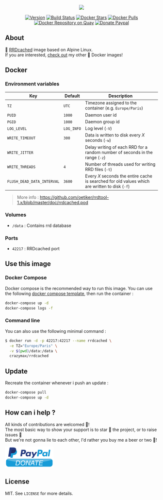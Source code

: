 <p align="center"><a href="https://github.com/crazy-max/docker-rrdcached" target="_blank"><img height="128"src="https://raw.githubusercontent.com/crazy-max/docker-rrdcached/master/.res/docker-rrdcached.jpg"></a></p>

<p align="center">
  <a href="https://microbadger.com/images/crazymax/rrdcached"><img src="https://images.microbadger.com/badges/version/crazymax/rrdcached.svg?style=flat-square" alt="Version"></a>
  <a href="https://travis-ci.org/crazy-max/docker-rrdcached"><img src="https://img.shields.io/travis/crazy-max/docker-rrdcached/master.svg?style=flat-square" alt="Build Status"></a>
  <a href="https://hub.docker.com/r/crazymax/rrdcached/"><img src="https://img.shields.io/docker/stars/crazymax/rrdcached.svg?style=flat-square" alt="Docker Stars"></a>
  <a href="https://hub.docker.com/r/crazymax/rrdcached/"><img src="https://img.shields.io/docker/pulls/crazymax/rrdcached.svg?style=flat-square" alt="Docker Pulls"></a>
  <a href="https://quay.io/repository/crazymax/rrdcached"><img src="https://quay.io/repository/crazymax/rrdcached/status?style=flat-square" alt="Docker Repository on Quay"></a>
  <a href="https://www.paypal.com/cgi-bin/webscr?cmd=_s-xclick&hosted_button_id=4SU2HAJ75GW62"><img src="https://img.shields.io/badge/donate-paypal-7057ff.svg?style=flat-square" alt="Donate Paypal"></a>
</p>

## About

🐳 [RRDcached](https://oss.oetiker.ch/rrdtool/doc/rrdcached.en.html) image based on Alpine Linux.<br />
If you are interested, [check out](https://hub.docker.com/r/crazymax/) my other 🐳 Docker images!

## Docker

### Environment variables

| Key                              | Default           | Description                               
|----------------------------------|-------------------|-------------------------------------------
| `TZ`                             | `UTC`             | Timezone assigned to the container (e.g. `Europe/Paris`)
| `PUID`                           | `1000`            | Daemon user id
| `PGID`                           | `1000`            | Daemon group id
| `LOG_LEVEL`                      | `LOG_INFO`        | Log level (`-V`)
| `WRITE_TIMEOUT`                  | `300`             | Data is written to disk every *X* seconds (`-w`)
| `WRITE_JITTER`                   |                   | Delay writing of each RRD for a random number of seconds in the range (`-z`)
| `WRITE_THREADS`                  | `4`               | Number of threads used for writing RRD files (`-t`)
| `FLUSH_DEAD_DATA_INTERVAL`       | `3600`            | Every *X* seconds the entire cache is searched for old values which are written to disk (`-f`)

> More info : https://github.com/oetiker/rrdtool-1.x/blob/master/doc/rrdcached.pod

### Volumes

* `/data` : Contains rrd database

### Ports

* `42217` : RRDcached port

## Use this image

### Docker Compose

Docker compose is the recommended way to run this image. You can use the following [docker compose template](examples/compose/docker-compose.yml), then run the container :

```bash
docker-compose up -d
docker-compose logs -f
```

### Command line

You can also use the following minimal command :

```bash
$ docker run -d -p 42217:42217 --name rrdcached \
  -e TZ="Europe/Paris" \
  -v $(pwd)/data:/data \
  crazymax/rrdcached
```

## Update

Recreate the container whenever i push an update :

```bash
docker-compose pull
docker-compose up -d
```

## How can i help ?

All kinds of contributions are welcomed :raised_hands:!<br />
The most basic way to show your support is to star :star2: the project, or to raise issues :speech_balloon:<br />
But we're not gonna lie to each other, I'd rather you buy me a beer or two :beers:!

[![Paypal](.res/paypal.png)](https://www.paypal.com/cgi-bin/webscr?cmd=_s-xclick&hosted_button_id=4SU2HAJ75GW62)

## License

MIT. See `LICENSE` for more details.
